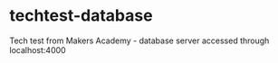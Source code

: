 # techtest-database
Tech test from Makers Academy - database server accessed through localhost:4000
